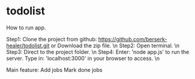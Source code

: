 # todolist

How to run app.

Step1: Clone the project from github: https://github.com/berserk-healer/todolist.git or Download the zip file. \n
Step2: Open terminal. \n
Step3: Direct to the project folder. \n
Step4: Enter: 'node app.js' to run the server. Type in: 'localhost:3000' in your browser to access. \n


Main feature: Add jobs
              Mark done jobs
